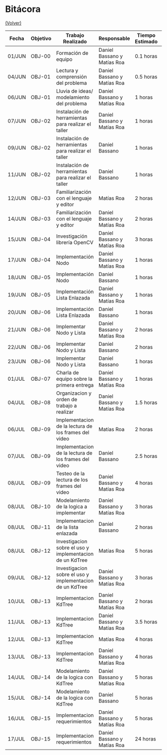 # Bitácora

[(Volver)](../README.md)

| Fecha  | Objetivo  | Trabajo Realizado | Responsable | Tiempo Estimado | Tiempo Real |
|--------|-----------|-------------------|-------------|-----------------|-------------|
| 01/JUN | OBJ-00    | Formación de equipo|Daniel Bassano y Matías Roa| 0.1 horas    | 0.5 hora |
| 04/JUN | OBJ-01    | Lectura y comprensión del problema | Daniel Bassano y Matías Roa | 0.5 horas | 1.5 horas |
| 06/JUN | OBJ-01    |Lluvia de ideas/ modelamiento del problema | Daniel Bassano y Matías Roa | 1 horas | 1 horas |
| 07/JUN | OBJ-02    |Instalación de herramientas para realizar el taller|Daniel Bassano y Matías Roa| 1 horas | 2 horas |
| 09/JUN | OBJ-02    |Instalación de herramientas para realizar el taller|Daniel Bassano| 1 horas | 3 horas |
| 11/JUN | OBJ-02    |Instalación de herramientas para realizar el taller|Daniel Bassano| 1 horas | 3 horas |
| 12/JUN | OBJ-03    |Familiarización con el lenguaje y editor|Matías Roa| 2 horas | 3 horas |
| 14/JUN | OBJ-03    |Familiarización con el lenguaje y editor|Daniel Bassano y Matías Roa| 2 horas | 3 horas |
| 15/JUN | OBJ-04    |Investigación librería OpenCV|Daniel Bassano y Matías Roa| 3 horas | 6 horas |
| 17/JUN | OBJ-04    |Implementación Nodo|Daniel Bassano y Matías Roa| 1 horas | 3 horas |
| 18/JUN | OBJ-05    |Implementación Nodo|Daniel Bassano| 1 horas | 2 horas |
| 19/JUN | OBJ-05    |Implementación Lista Enlazada|Daniel Bassano y Matías Roa| 1 horas | 4 horas |
| 20/JUN | OBJ-06    |Implementación Lista Enlazada|Daniel Bassano| 1 horas | 3 horas |
| 21/JUN | OBJ-06    |Implementar Nodo y Lista |Daniel Bassano y Matías Roa| 2 horas | 3 horas |
| 22/JUN | OBJ-06    |Implementar Nodo y Lista |Daniel Bassano| 2 horas | 2 horas |
| 23/JUN | OBJ-06    |Implementar Nodo y Lista |Daniel Bassano| 1 horas | 2 horas |
| 01/JUL | OBJ-07    | Charla de equipo sobre la primera entrega| Daniel Bassano y Matías Roa| 1 horas| 1 horas| 
| 04/JUL | OBJ-08    | Organizacion y orden de trabajo a realizar| Daniel Bassano y Matías Roa| 1.5 horas| 1 horas| 
| 06/JUL | OBJ-09    | Implementacion de la lectura de los frames del video|  Matías Roa| 2 horas| 2.5 horas| 
| 07/JUL | OBJ-09    | Implementacion de la lectura de los frames del video| Daniel Bassano| 2.5 horas| 3 horas| 
| 08/JUL | OBJ-09    | Testeo de la lectura de los frames del video| Daniel Bassano y Matías Roa| 4 horas | 2 horas| 
| 08/JUL | OBJ-10    | Modelamiento de la logica a implementar| Daniel Bassano y Matías Roa| 3 horas | 1.5 horas| 
| 08/JUL | OBJ-11    | Implementacion de la lista enlazada| Daniel Bassano| 2 horas| 2.5 horas|
| 08/JUL | OBJ-12    | Investigacion sobre el uso y implementacion de un KdTree| Matías Roa|  5 horas| 3 horas| 
| 09/JUL | OBJ-12    | Investigacion sobre el uso y implementacion de un KdTree|Daniel Bassano y Matías Roa|  3 horas| 3 horas| 
| 10/JUL | OBJ-13    | Implementacion KdTree|Daniel Bassano y Matías Roa|  2 horas| 3.5 horas|
| 11/JUL | OBJ-13    | Implementacion KdTree|Daniel Bassano y Matías Roa|  3.5 horas| 4.3 horas|
| 12/JUL | OBJ-13    | Implementacion KdTree|Matías Roa|  4 horas| 2 horas|
| 13/JUL | OBJ-13    | Implementacion KdTree|Daniel Bassano y Matías Roa|  4 horas| 3 horas|
| 14/JUL | OBJ-14    | Modelamiento de la logica con KdTree|Daniel Bassano  y Matías Roa|  5 horas| 3.2 horas|
| 15/JUL | OBJ-14    | Modelamiento de la logica con KdTree|Daniel Bassano|  5 horas| 3.2 horas|
| 16/JUL | OBJ-15    | Implementacion requerimientos|Daniel Bassano y Matías Roa|  5 horas| 12 horas|
| 17/JUL | OBJ-15    | Implementacion requerimientos|Daniel Bassano y Matías Roa|  24 horas| 22 horas|

